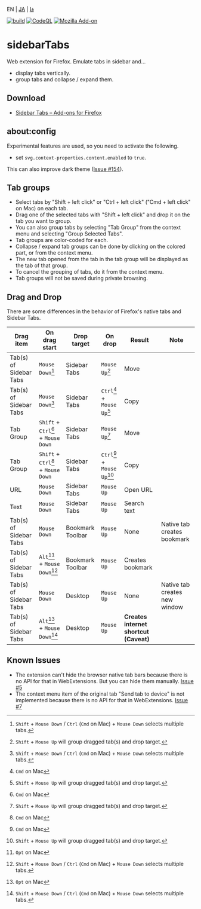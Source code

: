 EN | [JA](./README.ja.md) | [فا](./README.fa.md)

[![build](https://github.com/asamuzaK/sidebarTabs/workflows/build/badge.svg)](https://github.com/asamuzaK/sidebarTabs/actions?query=workflow%3Abuild)
[![CodeQL](https://github.com/asamuzaK/sidebarTabs/workflows/CodeQL/badge.svg)](https://github.com/asamuzaK/sidebarTabs/actions?query=workflow%3ACodeQL)
[![Mozilla Add-on](https://img.shields.io/amo/v/sidebarTabs@asamuzak.jp.svg)](https://addons.mozilla.org/firefox/addon/sidebartabs/)

# sidebarTabs

Web extension for Firefox.
Emulate tabs in sidebar and...
* display tabs vertically.
* group tabs and collapse / expand them.

## Download

* [Sidebar Tabs – Add-ons for Firefox](https://addons.mozilla.org/firefox/addon/sidebartabs/ "Sidebar Tabs – Add-ons for Firefox")

## about:config

Experimental features are used, so you need to activate the following.

* set `svg.context-properties.content.enabled` to `true`.

This can also improve dark theme ([Issue #154](https://github.com/asamuzaK/sidebarTabs/issues/154)). 

## Tab groups

* Select tabs by "Shift + left click" or "Ctrl + left click" ("Cmd + left click" on Mac) on each tab.
* Drag one of the selected tabs with "Shift + left click" and drop it on the tab you want to group.
* You can also group tabs by selecting "Tab Group" from the context menu and selecting "Group Selected Tabs".
* Tab groups are color-coded for each.
* Collapse / expand tab groups can be done by clicking on the colored part, or from the context menu.
* The new tab opened from the tab in the tab group will be displayed as the tab of that group.
* To cancel the grouping of tabs, do it from the context menu.
* Tab groups will not be saved during private browsing.

## Drag and Drop

There are some differences in the behavior of Firefox's native tabs and Sidebar Tabs.

|Drag item|On drag start|Drop target|On drop|Result|Note|
|------|------|------|------|------|------|
|Tab(s) of Sidebar Tabs|`Mouse Down`[^1]|Sidebar Tabs|`Mouse Up`[^2]|Move| |
|Tab(s) of Sidebar Tabs|`Mouse Down`[^1]|Sidebar Tabs|`Ctrl`[^3] + `Mouse Up`[^2]|Copy| |
|Tab Group|`Shift` + `Ctrl`[^3] + `Mouse Down`|Sidebar Tabs|`Mouse Up`[^2]|Move| |
|Tab Group|`Shift` + `Ctrl`[^3] + `Mouse Down`|Sidebar Tabs|`Ctrl`[^3] + `Mouse Up`[^2]|Copy| |
|URL|`Mouse Down`|Sidebar Tabs|`Mouse Up`|Open URL| |
|Text|`Mouse Down`|Sidebar Tabs|`Mouse Up`|Search text| |
|Tab(s) of Sidebar Tabs|`Mouse Down`|Bookmark Toolbar|`Mouse Up`|None|Native tab creates bookmark|
|Tab(s) of Sidebar Tabs|`Alt`[^4] + `Mouse Down`[^1]|Bookmark Toolbar|`Mouse Up`|Creates bookmark| |
|Tab(s) of Sidebar Tabs|`Mouse Down`|Desktop|`Mouse Up`|None|Native tab creates new window|
|Tab(s) of Sidebar Tabs|`Alt`[^4] + `Mouse Down`[^1]|Desktop|`Mouse Up`|**Creates internet shortcut (Caveat)**| |

[^1]: `Shift` + `Mouse Down` / `Ctrl` (`Cmd` on Mac) + `Mouse Down` selects multiple tabs.
[^2]: `Shift` + `Mouse Up` will group dragged tab(s) and drop target.
[^3]: `Cmd` on Mac
[^4]: `Opt` on Mac

## Known Issues

* The extension can't hide the browser native tab bars because there is no API for that in WebExtensions. But you can hide them manually.
  [Issue #5](https://github.com/asamuzaK/sidebarTabs/issues/5 "Add ability to \"hide native tab bars\" · Issue #5 · asamuzaK/sidebarTabs")
* The context menu item of the original tab "Send tab to device" is not implemented because there is no API for that in WebExtensions.
  [Issue #7](https://github.com/asamuzaK/sidebarTabs/issues/7 "Add \"Send tab to device\" functionalty · Issue #7 · asamuzaK/sidebarTabs")
